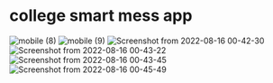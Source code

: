 # college smart mess app

![mobile (8)](https://user-images.githubusercontent.com/93697313/184702010-48133a6d-bc49-4423-baeb-2fb9b5ebcb0c.png) ![mobile (9)](https://user-images.githubusercontent.com/93697313/184702026-bf860f3b-0ace-4bdb-bb3a-9277d81d0a46.png)
![Screenshot from 2022-08-16 00-42-30](https://user-images.githubusercontent.com/93697313/184702046-d6cda60b-d8c9-4ec7-b03f-a655439c3b64.png) ![Screenshot from 2022-08-16 00-43-22](https://user-images.githubusercontent.com/93697313/184702055-f7f5042f-97a2-44bd-aae7-90646f58a6fa.png)
![Screenshot from 2022-08-16 00-43-45](https://user-images.githubusercontent.com/93697313/184702082-b1a7321f-e398-4c2e-9fa3-6076ceeafbe8.png) ![Screenshot from 2022-08-16 00-45-49](https://user-images.githubusercontent.com/93697313/184702095-3b18ddbe-dbe8-411d-b9f6-3ff20f9499ef.png)

